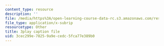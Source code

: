 ```yaml
---
content_type: resource
description: ''
file: /media/https%3A/open-learning-course-data-rc.s3.amazonaws.com/res-3-004-visualizing-materials-science-fall-2017/3cec299e78259a9ecedc5fca77e389b0_qNzfiYTo50I.srt
file_type: application/x-subrip
resourcetype: Other
title: 3play caption file
uid: 3cec299e-7825-9a9e-cedc-5fca77e389b0
---
```

